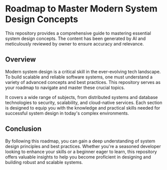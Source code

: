 # Roadmap to Master Modern System Design Concepts

This repository provides a comprehensive guide to mastering essential system design concepts. The content has been generated by AI and meticulously reviewed by owner to ensure accuracy and relevance.

## Overview

Modern system design is a critical skill in the ever-evolving tech landscape. To build scalable and reliable software systems, one must understand a variety of advanced concepts and best practices. This repository serves as your roadmap to navigate and master these crucial topics.

It covers a wide range of subjects, from distributed systems and database technologies to security, scalability, and cloud-native services. Each section is designed to equip you with the knowledge and practical skills needed for successful system design in today's complex environments.

## Conclusion

By following this roadmap, you can gain a deep understanding of system design principles and best practices. Whether you're a seasoned developer looking to enhance your skills or a beginner eager to learn, this repository offers valuable insights to help you become proficient in designing and building robust and scalable systems.